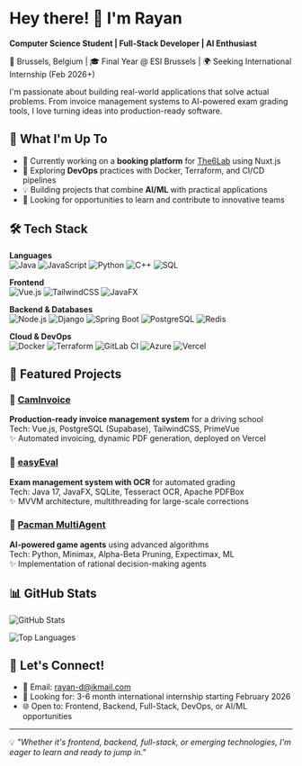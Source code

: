 # Hey there! 👋 I'm Rayan

**Computer Science Student | Full-Stack Developer | AI Enthusiast**

📍 Brussels, Belgium | 🎓 Final Year @ ESI Brussels | 🌍 Seeking International Internship (Feb 2026+)

I'm passionate about building real-world applications that solve actual problems. From invoice management systems to AI-powered exam grading tools, I love turning ideas into production-ready software.

## 🚀 What I'm Up To

- 🔭 Currently working on a **booking platform** for [The6Lab](https://www.instagram.com/the6lab.be/) using Nuxt.js
- 🌱 Exploring **DevOps** practices with Docker, Terraform, and CI/CD pipelines
- 💡 Building projects that combine **AI/ML** with practical applications
- 🎯 Looking for opportunities to learn and contribute to innovative teams

## 🛠️ Tech Stack

**Languages**  
![Java](https://img.shields.io/badge/-Java-007396?style=flat-square&logo=java&logoColor=white)
![JavaScript](https://img.shields.io/badge/-JavaScript-F7DF1E?style=flat-square&logo=javascript&logoColor=black)
![Python](https://img.shields.io/badge/-Python-3776AB?style=flat-square&logo=python&logoColor=white)
![C++](https://img.shields.io/badge/-C++-00599C?style=flat-square&logo=cplusplus&logoColor=white)
![SQL](https://img.shields.io/badge/-SQL-4479A1?style=flat-square&logo=postgresql&logoColor=white)

**Frontend**  
![Vue.js](https://img.shields.io/badge/-Vue.js-4FC08D?style=flat-square&logo=vuedotjs&logoColor=white)
![TailwindCSS](https://img.shields.io/badge/-Tailwind-06B6D4?style=flat-square&logo=tailwindcss&logoColor=white)
![JavaFX](https://img.shields.io/badge/-JavaFX-007396?style=flat-square&logo=java&logoColor=white)

**Backend & Databases**  
![Node.js](https://img.shields.io/badge/-Node.js-339933?style=flat-square&logo=nodedotjs&logoColor=white)
![Django](https://img.shields.io/badge/-Django-092E20?style=flat-square&logo=django&logoColor=white)
![Spring Boot](https://img.shields.io/badge/-Spring%20Boot-6DB33F?style=flat-square&logo=springboot&logoColor=white)
![PostgreSQL](https://img.shields.io/badge/-PostgreSQL-4169E1?style=flat-square&logo=postgresql&logoColor=white)
![Redis](https://img.shields.io/badge/-Redis-DC382D?style=flat-square&logo=redis&logoColor=white)

**Cloud & DevOps**  
![Docker](https://img.shields.io/badge/-Docker-2496ED?style=flat-square&logo=docker&logoColor=white)
![Terraform](https://img.shields.io/badge/-Terraform-7B42BC?style=flat-square&logo=terraform&logoColor=white)
![GitLab CI](https://img.shields.io/badge/-GitLab%20CI-FC6D26?style=flat-square&logo=gitlab&logoColor=white)
![Azure](https://img.shields.io/badge/-Azure-0078D4?style=flat-square&logo=microsoftazure&logoColor=white)
![Vercel](https://img.shields.io/badge/-Vercel-000000?style=flat-square&logo=vercel&logoColor=white)

## 🎯 Featured Projects

### 🧾 [CamInvoice](https://caminvoice.vercel.app/)
**Production-ready invoice management system** for a driving school  
Tech: Vue.js, PostgreSQL (Supabase), TailwindCSS, PrimeVue  
✨ Automated invoicing, dynamic PDF generation, deployed on Vercel

### 📝 [easyEval](https://github.com/retiredRizzler/college-projects/tree/main/EasyEval)
**Exam management system with OCR** for automated grading  
Tech: Java 17, JavaFX, SQLite, Tesseract OCR, Apache PDFBox  
✨ MVVM architecture, multithreading for large-scale corrections

### 🤖 [Pacman MultiAgent](https://github.com/retiredRizzler/college-projects/tree/main/PacmanMultiAgent)
**AI-powered game agents** using advanced algorithms  
Tech: Python, Minimax, Alpha-Beta Pruning, Expectimax, ML  
✨ Implementation of rational decision-making agents

## 📊 GitHub Stats

![GitHub Stats](https://github-readme-stats.vercel.app/api?username=retiredRizzler&show_icons=true&theme=radical)

![Top Languages](https://github-readme-stats.vercel.app/api/top-langs/?username=retiredRizzler&layout=compact&theme=radical)

## 🤝 Let's Connect!

- 📧 Email: rayan-d@ikmail.com
- 💼 Looking for: 3-6 month international internship starting February 2026
- 🌐 Open to: Frontend, Backend, Full-Stack, DevOps, or AI/ML opportunities

---

💡 *"Whether it's frontend, backend, full-stack, or emerging technologies, I'm eager to learn and ready to jump in."*
